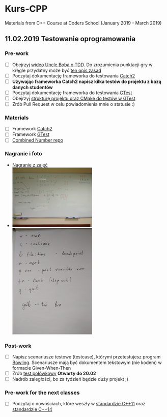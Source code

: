 # Kurs-CPP
Materials from C++ Course at Coders School (January 2019 - March 2019)

## 11.02.2019 Testowanie oprogramowania

### Pre-work 
- [ ] Obejrzyj [wideo Uncle Boba o TDD](https://trello-attachments.s3.amazonaws.com/5b20ebcd819b419f2d65c274/5b5d70bf109bc670f6d8d10d/90fb5c9305b6e8092df116da1c845210/fm_CleanCode-E6-P2-540p.mp4). Do zrozumienia punktacji gry w kręgle przydatny może być [ten opis zasad](bowling.txt)
- [ ] Poczytaj dokumentację frameworka do testowania [Catch2](https://github.com/catchorg/Catch2/blob/master/docs/tutorial.md)
- [ ] **Używając frameworka Catch2 napisz kilka testów do projektu z bazą danych studentów**
- [ ] Poczytaj dokumentację frameworka do testowania [GTest](https://github.com/google/googletest/blob/master/googletest/docs/primer.md)
- [ ] Obejrzyj [strukturę projektu oraz CMake do testów w GTest](https://github.com/LordLukin/CombinedNumber)
- [ ] Zrób Pull Request w celu powiadomienia mnie o statusie :)

### Materials
- [ ] Framework [Catch2](https://github.com/catchorg/Catch2/blob/master/docs/tutorial.md)
- [ ] Framework [GTest](https://github.com/google/googletest/blob/master/googletest/docs/primer.md)
- [ ] [Combined Number repo](https://github.com/LordLukin/CombinedNumber)

### Nagranie i foto
- [Nagranie z zajęć](https://www.youtube.com/watch?v=i1S9VgMcyfA&feature=youtu.be)
- <img src="tdd.jpg" width="250px"> <img src="gdb.jpg" width="250px">

### Post-work
- [ ] Napisz scenariusze testowe (testcase), którymi przetestujesz program [Bowling](bowling.txt). Scenariusze mają być dokumentem tekstowym (nie kodem) w formacie Given-When-Then
- [ ] Zrób [test połówkowy](https://goo.gl/forms/MVSKwDMZYmJAq95W2) **Otwarty do 20.02**
- [ ] Nadrób zaległości, bo za tydzień będzie duży projekt ;)

### Pre-work for the next classes
- [ ] Poczytaj o nowościach, które weszły w [standardzie C++11](https://en.wikipedia.org/wiki/C%2B%2B11) oraz [standardzie C++14](https://en.wikipedia.org/wiki/C%2B%2B14)


